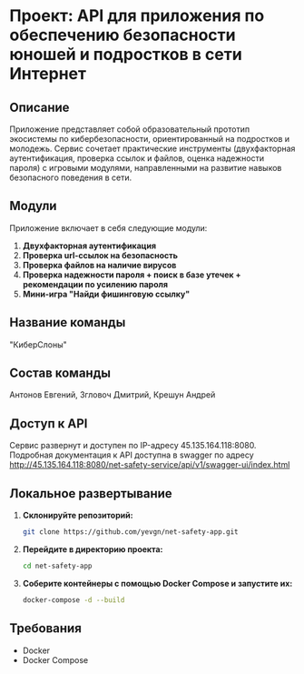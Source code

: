 # Проект: API для приложения по обеспечению безопасности юношей и подростков в сети Интернет

## Описание
Приложение представляет собой образовательный прототип экосистемы по кибербезопасности, ориентированный на подростков и молодежь. Сервис сочетает практические инструменты (двухфакторная аутентификация, проверка ссылок и файлов, оценка надежности пароля)
с игровыми модулями, направленными на развитие навыков безопасного поведения в сети.

## Модули
Приложение включает в себя следующие модули:

1. **Двухфакторная аутентификация**
2. **Проверка url-ссылок на безопасность**
3. **Проверка файлов на наличие вирусов**
4. **Проверка надежности пароля + поиск в базе утечек + рекомендации по усилению пароля**
5. **Мини-игра "Найди фишинговую ссылку"**

## Название команды
"КиберСлоны"

## Состав команды
Антонов Евгений, Згловоч Дмитрий, Крешун Андрей

## Доступ к API
Сервис развернут и доступен по IP-адресу 45.135.164.118:8080. Подробная документация к API доступна в swagger по адресу http://45.135.164.118:8080/net-safety-service/api/v1/swagger-ui/index.html

## Локальное развертывание

1. **Склонируйте репозиторий:**
    ```bash
    git clone https://github.com/yevgn/net-safety-app.git
    ```

2. **Перейдите в директорию проекта:**
    ```bash
    cd net-safety-app
    ```

3. **Соберите контейнеры с помощью Docker Compose и запустите их:**
    ```bash
    docker-compose -d --build
    ```
    
## Требования

- Docker
- Docker Compose


